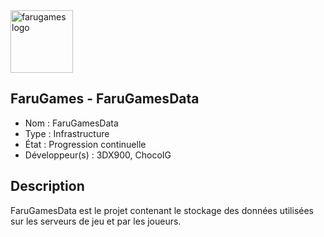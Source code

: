 <img src="https://i.goopics.net/x8mAQ.png" alt="farugames logo" width="100" height="100" />

## FaruGames - FaruGamesData

- Nom : FaruGamesData
- Type : Infrastructure
- État : Progression continuelle
- Développeur(s) : 3DX900, ChocoIG

## Description
FaruGamesData est le projet contenant le stockage des données utilisées sur les serveurs de jeu et par les joueurs.
